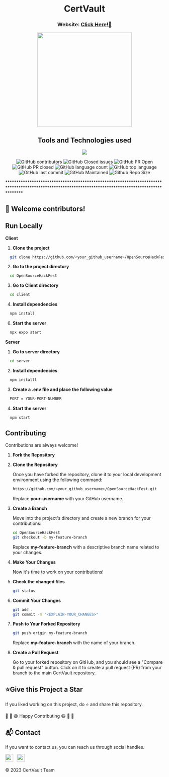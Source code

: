 <div align='center'>
  <h1>CertVault</h1>
    <h3>Website: <a href="https://www.google.com">Click Here!🎯</a></h3>
  <img src = "https://github.com/Vidip-Ghosh/CertVault/assets/80088403/20112d8c-b644-46b6-ab3d-7da59a14aa5b" width="300px"/>
  <h2>Tools and Technologies used</h2>
     <img src="https://skillicons.dev/icons?i=github,git,react,tailwind,html,css,js,vscode,ipfs"/>
</div>
<div align="center">

![GitHub contributors](https://img.shields.io/github/contributors/Vidip-Ghosh/CertVault?style=for-the-badge&color=blue)
![GitHub Closed issues](https://img.shields.io/github/issues-closed-raw/Vidip-Ghosh/CertVault?style=for-the-badge&color=brightgreen)
![GitHub PR Open](https://img.shields.io/github/issues-pr/Vidip-Ghosh/CertVault?style=for-the-badge&color=aqua)
![GitHub PR closed](https://img.shields.io/github/issues-pr-closed-raw/Vidip-Ghosh/CertVault?style=for-the-badge&color=blue)
![GitHub language count](https://img.shields.io/github/languages/count/Vidip-Ghosh/CertVault?style=for-the-badge&color=brightgreen)
![GitHub top language](https://img.shields.io/github/languages/top/Vidip-Ghosh/CertVault?style=for-the-badge&color=aqua)
![GitHub last commit](https://img.shields.io/github/last-commit/Vidip-Ghosh/CertVault?style=for-the-badge&color=blue)
![GitHub Maintained](https://img.shields.io/badge/Maintained%3F-yes-brightgreen.svg?style=for-the-badge)
![Github Repo Size](https://img.shields.io/github/repo-size/Vidip-Ghosh/CertVault?style=for-the-badge&color=aqua)

</div>
******************************************************************************************************************************************************

## 🔴 Welcome contributors!
## Run Locally

**Client**

1. **Clone the project**

```bash
  git clone https://github.com/<your_github_username>/OpenSourceHackFest.git
```

2. **Go to the project directory**

```bash
  cd OpenSourceHackFest
```

3. **Go to Client directory**
```bash
  cd client
```

4. **Install dependencies**

```bash
  npm install
```

6. **Start the server**

```bash
  npx expo start
```

**Server**
1. **Go to server directory**
```bash
  cd server
```

2. **Install dependencies**
```bash
  npm installl
```

3. **Create a .env file and place the following value**
```bash
  PORT = YOUR-PORT-NUMBER
```

4. **Start the server**
```bash
  npm start
```

## Contributing

Contributions are always welcome!

1. **Fork the Repository**
2. **Clone the Repository**

   Once you have forked the repository, clone it to your local development environment using the following command:

   ```sh
   https://github.com/<your_github_username>/OpenSourceHackFest.git
   ```

   Replace **your-username** with your GitHub username.

3. **Create a Branch**

   Move into the project's directory and create a new branch for your contributions:

   ```sh
   cd OpenSourceHackFest
   git checkout -b my-feature-branch
   ```

   Replace **my-feature-branch** with a descriptive branch name related to your changes.

4. **Make Your Changes**

   Now it's time to work on your contributions!

5. **Check the changed files**

   ```sh
   git status
   ```

6. **Commit Your Changes**

   ```sh
   git add .
   git commit -m "<EXPLAIN-YOUR_CHANGES>"
   ```

7. **Push to Your Forked Repository**

   ```sh
   git push origin my-feature-branch
   ```

   Replace **my-feature-branch** with the name of your branch.

8. **Create a Pull Request**

   Go to your forked repository on GitHub, and you should see a "Compare & pull request" button. Click on it to create a pull request (PR) from your branch to the main CertVault repository.


<h2>⭐Give this Project a Star</h2>

If you liked working on this project, do ⭐ and share this repository.

🎉 🎊 😃 Happy Contributing 😃 🎊 🎉

<h2>📬 Contact</h2>

If you want to contact us, you can reach us through social handles.

<a href="https://twitter.com/abcd"><img src="https://seeklogo.com/images/T/twitter-icon-circle-blue-logo-0902F48837-seeklogo.com.png" width="25"></img></a>&nbsp;&nbsp; <a href="https://www.linkedin.com/in/abcd/"><img src="https://www.felberpr.com/wp-content/uploads/linkedin-logo.png" width="25"></img></a>


© 2023 CertVault Team
